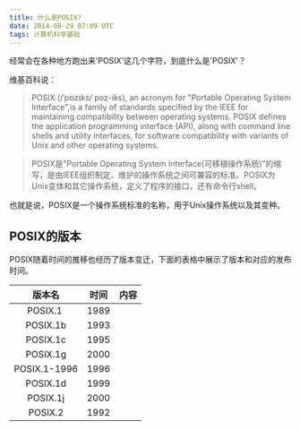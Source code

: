 ```yaml
---
title: 什么是POSIX?
date: 2014-08-29 07:09 UTC
tags: 计算机科学基础
---
```


经常会在各种地方跑出来'POSIX'这几个字符，到底什么是'POSIX'？

维基百科说：

>POSIX (/ˈpɒzɪks/ poz-iks), an acronym for "Portable Operating System Interface",is a family of standards specified by the IEEE for maintaining compatibility between operating systems. POSIX defines the application programming interface (API), along with command line shells and utility interfaces, for software compatibility with variants of Unix and other operating systems.

>POSIX是"Portable Operating System Interface(可移植操作系统)"的缩写，是由IEEE组织制定、维护的操作系统之间可兼容的标准。POSIX为Unix变体和其它操作系统，定义了程序的接口，还有命令行shell。

也就是说，POSIX是一个操作系统标准的名称，用于Unix操作系统以及其变种。

## POSIX的版本

POSIX随着时间的推移也经历了版本变迁，下面的表格中展示了版本和对应的发布时间。

|版本名|时间| 内容 |
|:------:|:-----:|:---:|
| POSIX.1 | 1989|       |
| POSIX.1b | 1993 |      |
| POSIX.1c | 1995 |      |
| POSIX.1g | 2000 |      |
| POSIX.1-1996|1996 |     |
| POSIX.1d    | 1999 |     |
| POSIX.1j | 2000 |     |
| POSIX.2 | 1992|     |
